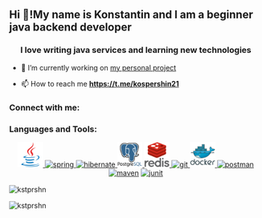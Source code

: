 <h2 align="left">Hi 👋!My name is Konstantin and I am a beginner java backend developer</h2>
<h3 align="center">I love writing java services and learning new technologies</h3>

- 🔭 I’m currently working on [my personal project](https://github.com/kstprshn/OnlineLibrary)

- 📫 How to reach me **https://t.me/kospershin21**

<h3 align="left">Connect with me:</h3>
<p align="left">
</p>

<h3 align="left">Languages and Tools:</h3>
<p align="center">
<a href="https://www.java.com" target="_blank" rel="noreferrer"> <img src="https://raw.githubusercontent.com/devicons/devicon/master/icons/java/java-original.svg" title ="java" alt="java" width="50" height="50"/> </a> 
<a href="https://spring.io/" target="_blank" rel="noreferrer"> <img src="https://www.vectorlogo.zone/logos/springio/springio-icon.svg" title="spring" alt="spring" width="50" height="50"/> </a>
<a href="https://hibernate.org/" target="_blank" rel="noreferrer"> <img src="https://cdn.jsdelivr.net/gh/devicons/devicon@latest/icons/hibernate/hibernate-original.svg" title="hibernate" alt="hibernate" width="50" height="50"/> </a> 
<a href="https://www.postgresql.org" target="_blank" rel="noreferrer"> <img src="https://raw.githubusercontent.com/devicons/devicon/master/icons/postgresql/postgresql-original-wordmark.svg" title="postgresql" alt="postgresql" width="50" height="50"/> </a>
<a href="https://redis.io" target="_blank" rel="noreferrer"> <img src="https://raw.githubusercontent.com/devicons/devicon/master/icons/redis/redis-original-wordmark.svg" title="redis" alt="redis" width="50" height="50"/> </a>
<a href="https://git-scm.com/" target="_blank" rel="noreferrer"> <img src="https://www.vectorlogo.zone/logos/git-scm/git-scm-icon.svg" title="git" alt="git" width="50" height="50"/> </a>
<a href="https://www.docker.com/" target="_blank" rel="noreferrer"> <img src="https://raw.githubusercontent.com/devicons/devicon/master/icons/docker/docker-original-wordmark.svg" title="docker" alt="docker" width="50" height="50"/> </a> 
<a href="https://postman.com" target="_blank" rel="noreferrer"> <img src="https://www.vectorlogo.zone/logos/getpostman/getpostman-icon.svg" title="postman" alt="postman" width="50" height="50"/> </a>
<a href="https://maven.apache.org/" target="_blank" rel="noreferrer"> <img src="https://cdn.jsdelivr.net/gh/devicons/devicon@latest/icons/maven/maven-original.svg" title="maven" alt="maven" width="50" height="50"/></a>
<a href="https://junit.org/junit5/" target="_blank" rel="noreferrer"> <img src="https://cdn.jsdelivr.net/gh/devicons/devicon@latest/icons/junit/junit-original.svg" title="junit" alt="junit" width="50" height="50"/></a>
</p> 

<p><img align="center" src="https://github-readme-stats.vercel.app/api/top-langs?username=kstprshn&show_icons=true&locale=en&layout=compact" alt="kstprshn" /></p>

<p><img align="center" src="https://github-readme-streak-stats.herokuapp.com/?user=kstprshn&" alt="kstprshn" /></p>
